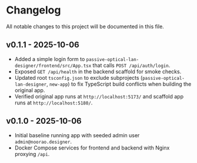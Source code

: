 # Changelog

All notable changes to this project will be documented in this file.

## v0.1.1 - 2025-10-06
- Added a simple login form to `passive-optical-lan-designer/frontend/src/App.tsx` that calls `POST /api/auth/login`.
- Exposed `GET /api/health` in the backend scaffold for smoke checks.
- Updated root `tsconfig.json` to exclude subprojects (`passive-optical-lan-designer`, `new-app`) to fix TypeScript build conflicts when building the original app.
- Verified original app runs at `http://localhost:5173/` and scaffold app runs at `http://localhost:5180/`.

## v0.1.0 - 2025-10-06
- Initial baseline running app with seeded admin user `admin@noorao.designer`.
- Docker Compose services for frontend and backend with Nginx proxying `/api`.
